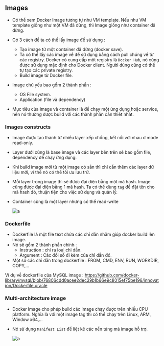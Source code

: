 ## Images

- Có thể xem Docker Image tương tự như VM template. Nếu như VM template giống như một VM đã dừng, thì Image giống như container đã dừng.
- Có 3 cách để ta có thể lấy image để sử dụng :
    - Tạo image từ một container đã dừng (docker save).
    - Ta có thể lấy các image về để sử dụng bằng cách pull chúng về từ các registry. Docker có cung cấp một registry là `Docker Hub`, nó cũng được sử dụng mặc định cho Docker client. Người dùng cũng có thể tự tạo các private registry.
    - Build image từ Docker file.
- Image chủ yếu bao gồm 2 thành phần :
    - OS File system.
    - Application (file và dependency)

- Mục tiêu của image và container là để chạy một ứng dụng hoặc service, nên nó thường được build với các thành phần cần thiết nhất.

### Images constructs

- Image được tạo thành từ nhiều layer xếp chồng, kết nối với nhau ở mode read-only.
- Layer dưới cùng là base image và các layer bên trên sẽ bao gồm file, dependency để chạy ứng dụng.
- Khi build image mới từ một image có sẵn thì chỉ cần thêm các layer dữ liệu mới, vì thế nó có thể tối ưu lưu trữ.
- Mỗi layer trong image thì sẽ được đại diện bằng một mã hash. Image cũng được đại diện bằng 1 mã hash. Ta có thể dùng `tag` để đặt tên cho mã hash đó, thuận tiện cho việc sử dụng và quản lý.
- Container cũng là một layer nhưng có thể read-write

    ![a](https://imgur.com/BGinL6h.png)

### Dockerfile

- Dockerfile là một file text chứa các chỉ dẫn nhằm giúp docker build lên image.
- Nó sẽ gồm 2 thành phần chính :
    - Instruction : chỉ ra loại chỉ dẫn.
    - Argument : Các đối số đi kèm của chỉ dẫn đó.
- Một số các chỉ dẫn trong dockerfile : FROM, CMD, ENV, RUN, WORKDIR, COPY,...

Ví dụ về dockerfile của MySQL image : https://github.com/docker-library/mysql/blob/76806cdd0acee2dec39b1b66e9c8015ef75be196/innovation/Dockerfile.oracle


### Multi-architecture image

- Docker Image cho phép build các image chạy được trên nhiều CPU platform. Nghĩa là với một image tag thì có thể chạy trên Linux, ARM, Window x64,...
- Nó sử dụng `Manifest List` để liệt kê các nền tảng mà image hỗ trợ.

    ![a](https://imgur.com/gdMyDvG.png)
